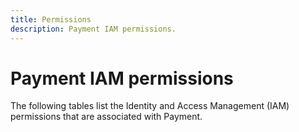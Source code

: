```yaml
---
title: Permissions
description: Payment IAM permissions.
---
```


# Payment IAM permissions

The following tables list the Identity and Access Management (IAM) permissions that are associated with Payment.
